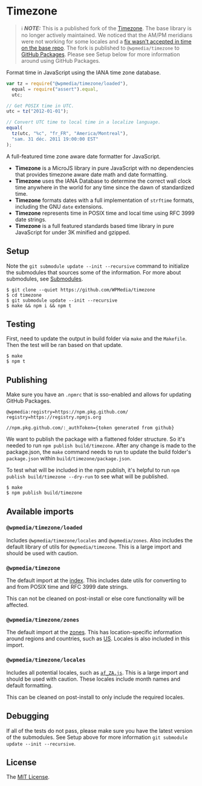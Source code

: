 # Timezone

> ℹ️ **_NOTE:_** This is a published fork of the [Timezone](https://github.com/bigeasy/timezone). The base library is no longer actively maintained. We noticed that the AM/PM meridians were not working for some locales and a [fix wasn't accepted in time on the base repo](https://github.com/bigeasy/timezone/issues/331). The fork is published to `@wpmedia/timezone` to [GitHub Packages](https://github.com/WPMedia/timezone/pkgs/npm/timezone). Please see Setup below for more information around using GitHub Packages.

Format time in JavaScript using the IANA time zone database.

```javascript
var tz = require("@wpmedia/timezone/loaded"),
  equal = require("assert").equal,
  utc;

// Get POSIX time in UTC.
utc = tz("2012-01-01");

// Convert UTC time to local time in a localize language.
equal(
  tz(utc, "%c", "fr_FR", "America/Montreal"),
  "sam. 31 déc. 2011 19:00:00 EST"
);
```

A full-featured time zone aware date formatter for JavaScript.

- **Timezone** is a MicroJS library in pure JavaScript with no dependencies
  that provides timezone aware date math and date formatting.
- **Timezone** uses the IANA Database to determine the correct wall clock time
  anywhere in the world for any time since the dawn of standardized time.
- **Timezone** formats dates with a full implementation of `strftime` formats,
  including the GNU `date` extensions.
- **Timezone** represents time in POSIX time and local time using RFC 3999 date
  strings.
- **Timezone** is a full featured standards based time library in pure
  JavaScript for under 3K minified and gzipped.

## Setup

Note the `git submodule update --init --recursive` command to initialize the submodules that sources some of the information. For more about submodules, see [Submodules](https://git-scm.com/book/en/v2/Git-Tools-Submodules).

```console
$ git clone --quiet https://github.com/WPMedia/timezone
$ cd timezone
$ git submodule update --init --recursive
$ make && npm i && npm t
```

## Testing

First, need to update the output in build folder via `make` and the `Makefile`. Then the test will be ran based on that update.

```console
$ make
$ npm t
```

## Publishing

Make sure you have an `.npmrc` that is sso-enabled and allows for updating GitHub Packages.

```.npmrc
@wpmedia:registry=https://npm.pkg.github.com/
registry=https://registry.npmjs.org

//npm.pkg.github.com/:_authToken={token generated from github}
```

We want to publish the package with a flattened folder structure. So it's needed to run `npm publish build/timezone`. After any change is made to the package.json, the `make` command needs to run to update the build folder's `package.json` within `build/timezone/package.json`.

To test what will be included in the npm publish, it's helpful to run `npm publish build/timezone --dry-run` to see what will be published.

```console
$ make
$ npm publish build/timezone
```

## Available imports

### `@wpmedia/timezone/loaded`

Includes `@wpmedia/timezone/locales` and `@wpmedia/zones`. Also includes the default library of utils for `@wpmedia/timezone`. This is a large import and should be used with caution.

### `@wpmedia/timezone`

The default import at the [index](./build/timezone/index.js). This includes date utils for converting to and from POSIX time and RFC 3999 date strings.

This can not be cleaned on post-install or else core functionality will be affected.

### `@wpmedia/timezone/zones`

The default import at the [zones](./build/timezone/zones.js). This has location-specific information around regions and countries, such as [US](./build/timezone/US/index.js). Locales is also included in this import.

### `@wpmedia/timezone/locales`

Includes all potential locales, such as [`af_ZA.js`](./build/timezone/af_ZA.js). This is a large import and should be used with caution. These locales include month names and default formatting.

This can be cleaned on post-install to only include the required locales.

## Debugging

If all of the tests do not pass, please make sure you have the latest version of the submodules. See Setup above for more information `git submodule update --init --recursive`.

## License

The [MIT License](https://raw.github.com/bigeasy/timezone/master/LICENSE).

